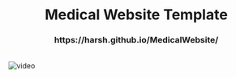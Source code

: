 <h1 align="center">Medical Website Template</h1>

<h3 align="center">https://harsh.github.io/MedicalWebsite/</h3>
<br/>
<img src="img/medical.gif" alt="video">
